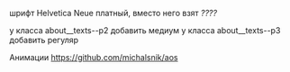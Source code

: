 шрифт Helvetica Neue платный, вместо него взят *????*

у класса about__texts--p2 добавить медиум 
у класса about__texts--p3 добавить регуляр

Анимации https://github.com/michalsnik/aos